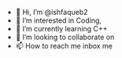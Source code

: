 - 👋 Hi, I’m @ishfaqueb2
- 👀 I’m interested in Coding, 
- 🌱 I’m currently learning C++
- 💞️ I’m looking to collaborate on 
- 📫 How to reach me inbox me

<!---
ishfaqueb2/ishfaqueb2 is a ✨ special ✨ repository because its `README.md` (this file) appears on your GitHub profile.
You can click the Preview link to take a look at your changes.
--->
